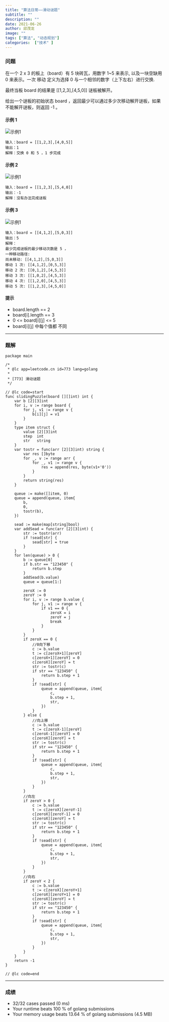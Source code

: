 ```yaml
---
title: "算法日常——滑动谜题"
subtitle: ""
description: ""
date: 2021-06-26
author: 邱茂龙
image: ""
tags: ["算法", "动态规划"]
categories:  ["技术" ]
---
```


### 问题

在一个 2 x 3 的板上（board）有 5 块砖瓦，用数字 1~5 来表示, 以及一块空缺用 0 来表示。一次 移动 定义为选择 0 与一个相邻的数字（上下左右）进行交换.

最终当板 board 的结果是 [[1,2,3],[4,5,0]] 谜板被解开。

给出一个谜板的初始状态 board ，返回最少可以通过多少次移动解开谜板，如果不能解开谜板，则返回 -1 。

#### 示例 1

![示例1](/img/huadongmiti-1.png)

```text
输入：board = [[1,2,3],[4,0,5]]
输出：1
解释：交换 0 和 5 ，1 步完成
```

#### 示例 2

![示例1](/img/huadongmiti-2.png)

```text
输入：board = [[1,2,3],[5,4,0]]
输出：-1
解释：没有办法完成谜板
```

#### 示例 3

![示例1](/img/huadongmiti-3.png)

```text
输入：board = [[4,1,2],[5,0,3]]
输出：5
解释：
最少完成谜板的最少移动次数是 5 ，
一种移动路径:
尚未移动: [[4,1,2],[5,0,3]]
移动 1 次: [[4,1,2],[0,5,3]]
移动 2 次: [[0,1,2],[4,5,3]]
移动 3 次: [[1,0,2],[4,5,3]]
移动 4 次: [[1,2,0],[4,5,3]]
移动 5 次: [[1,2,3],[4,5,0]]
```

#### 提示

- board.length == 2
- board[i].length == 3
- 0 <= board[i][j] <= 5
- board[i][j] 中每个值都 不同

---

### 题解

```golang
package main

/*
 * @lc app=leetcode.cn id=773 lang=golang
 *
 * [773] 滑动谜题
 */

// @lc code=start
func slidingPuzzle(board [][]int) int {
	var b [2][3]int
	for i, v := range board {
		for j, v1 := range v {
			b[i][j] = v1
		}
	}
	type item struct {
		value [2][3]int
		step  int
		str   string
	}
	var tostr = func(arr [2][3]int) string {
		var res []byte
		for _, v := range arr {
			for _, v1 := range v {
				res = append(res, byte(v1+'0'))
			}
		}
		return string(res)
	}

	queue := make([]item, 0)
	queue = append(queue, item{
		b,
		0,
		tostr(b),
	})

	sead := make(map[string]bool)
	var addSead = func(arr [2][3]int) {
		str := tostr(arr)
		if !sead[str] {
			sead[str] = true
		}
	}
	for len(queue) > 0 {
		b := queue[0]
		if b.str == "123450" {
			return b.step
		}
		addSead(b.value)
		queue = queue[1:]

		zeroX := 0
		zeroY := 0
		for i, v := range b.value {
			for j, v1 := range v {
				if v1 == 0 {
					zeroX = i
					zeroY = j
					break
				}
			}
		}
		if zeroX == 0 {
			//0向下移
			c := b.value
			t := c[zeroX+1][zeroY]
			c[zeroX+1][zeroY] = 0
			c[zeroX][zeroY] = t
			str := tostr(c)
			if str == "123450" {
				return b.step + 1
			}
			if !sead[str] {
				queue = append(queue, item{
					c,
					b.step + 1,
					str,
				})
			}
		} else {
			//向上移
			c := b.value
			t := c[zeroX-1][zeroY]
			c[zeroX-1][zeroY] = 0
			c[zeroX][zeroY] = t
			str := tostr(c)
			if str == "123450" {
				return b.step + 1
			}
			if !sead[str] {
				queue = append(queue, item{
					c,
					b.step + 1,
					str,
				})
			}
		}
		//向左
		if zeroY > 0 {
			c := b.value
			t := c[zeroX][zeroY-1]
			c[zeroX][zeroY-1] = 0
			c[zeroX][zeroY] = t
			str := tostr(c)
			if str == "123450" {
				return b.step + 1
			}
			if !sead[str] {
				queue = append(queue, item{
					c,
					b.step + 1,
					str,
				})
			}
		}
		//向右
		if zeroY < 2 {
			c := b.value
			t := c[zeroX][zeroY+1]
			c[zeroX][zeroY+1] = 0
			c[zeroX][zeroY] = t
			str := tostr(c)
			if str == "123450" {
				return b.step + 1
			}
			if !sead[str] {
				queue = append(queue, item{
					c,
					b.step + 1,
					str,
				})
			}
		}
	}
	return -1
}

// @lc code=end

```

---

### 成绩

- 32/32 cases passed (0 ms)
- Your runtime beats 100 % of golang submissions
- Your memory usage beats 13.64 % of golang submissions (4.5 MB)
